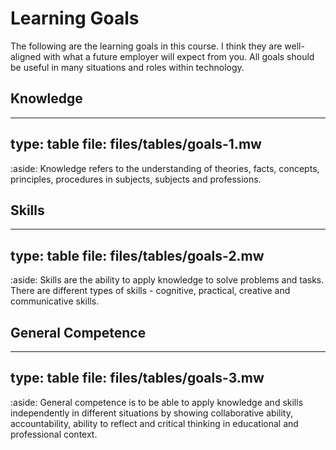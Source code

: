 # Learning Goals

The following are the learning goals in this course. I think they are well-aligned with what a future employer will expect from you. All goals should be useful in many situations and roles within technology.

## Knowledge


---
type: table
file: files/tables/goals-1.mw
---


:aside: Knowledge refers to the understanding of theories, facts, concepts, principles, procedures in subjects, subjects and professions.




## Skills


---
type: table
file: files/tables/goals-2.mw
---


:aside: Skills are the ability to apply knowledge to solve problems and tasks. There are different types of skills - cognitive, practical, creative and communicative skills.



## General Competence


---
type: table
file: files/tables/goals-3.mw
---


:aside: General competence is to be able to apply knowledge and skills independently in different situations by showing collaborative ability, accountability, ability to reflect and critical thinking in educational and professional context.
